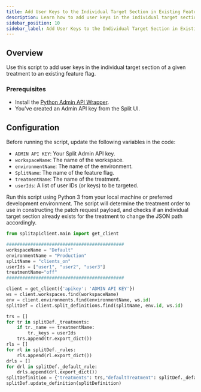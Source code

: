 ```yaml
---
title: Add User Keys to the Individual Target Section in Existing Feature Flags
description: Learn how to add user keys in the individual target section of a given treatment to an existing feature flag using the Admin API.
sidebar_position: 10
sidebar_label: Add User Keys to the Individual Target Section in Existing Feature Flags
---
```


## Overview

Use this script to add user keys in the individual target section of a given treatment to an existing feature flag.

### Prerequisites

- Install the [Python Admin API Wrapper](/docs/feature-management-experimentation/api/wrappers/python-admin-api).
- You've created an Admin API key from the Split UI.

## Configuration

Before running the script, update the following variables in the code:

- `ADMIN API KEY`: Your Split Admin API key.
- `workspaceName`: The name of the workspace.
- `environmentName`: The name of the environment.
- `SplitName`: The name of the feature flag.
- `treatmentName`: The name of the treatment.
- `userIds`: A list of user IDs (or keys) to be targeted.

Run this script using Python 3 from your local machine or preferred development environment. The script will determine the treatment order to use in constructing the patch request payload, and checks if an individual target section already exists for the treatment to change the JSON path accordingly.

```python
from splitapiclient.main import get_client

############################################
workspaceName = "Default"
environmentName = "Production"
splitName = "clients_on"
userIds = ["user1", "user2", "user3"]
treatmentName="off"
############################################

client = get_client({'apikey': 'ADMIN API KEY'})
ws = client.workspaces.find(workspaceName)
env = client.environments.find(environmentName, ws.id)
splitDef = client.split_definitions.find(splitName, env.id, ws.id)

trs = []
for tr in splitDef._treatments:
    if tr._name == treatmentName:
        tr._keys = userIds
    trs.append(tr.export_dict())
rls = []
for rl in splitDef._rules:
    rls.append(rl.export_dict()) 
drls = []
for drl in splitDef._default_rule:
    drls.append(drl.export_dict()) 
splitDefinition = {"treatments": trs,"defaultTreatment": splitDef._default_treatment, "rules": rls, "defaultRule": drls}
splitDef.update_definition(splitDefinition)
```
